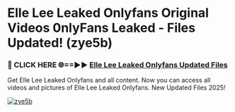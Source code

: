 # Elle Lee Leaked Onlyfans Original Videos 0nlyFans Leaked - Files Updated! (zye5b)

<h3>🔴 CLICK HERE 🌐==►► <a href="https://tinyurl.com/3hn5wdd3" rel="nofollow">Elle Lee Leaked Onlyfans Updated Files</a></h3>

Get Elle Lee Leaked Onlyfans and all content. Now you can access all videos and pictures of Elle Lee Leaked Onlyfans. New Updated Files 2025!

[![zye5b](https://i.imgur.com/4HnBqBT.gif)](https://tinyurl.com/3hn5wdd3)
